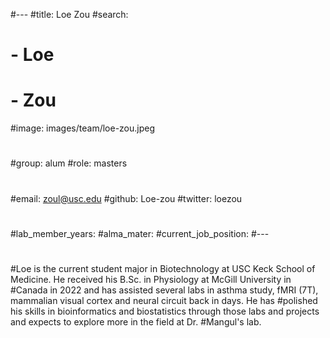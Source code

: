 #---
#title: Loe Zou
#search:
#  - Loe
#  - Zou
#image: images/team/loe-zou.jpeg
#
#group: alum
#role: masters
#
#email: zoul@usc.edu
#github: Loe-zou
#twitter: loezou
#
#lab_member_years: 
#alma_mater: 
#current_job_position: 
#---
#
#Loe is the current student major in Biotechnology at USC Keck School of Medicine. He received his B.Sc. in Physiology at McGill University in #Canada in 2022 and has assisted several labs in asthma study, fMRI (7T),  mammalian visual cortex and neural circuit back in days. He has #polished his skills in bioinformatics and biostatistics through those labs and projects and expects to explore more in the field at Dr. #Mangul's lab.
